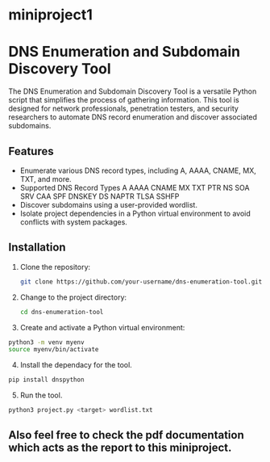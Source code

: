 # miniproject1

# DNS Enumeration and Subdomain Discovery Tool

The DNS Enumeration and Subdomain Discovery Tool is a versatile Python script that simplifies the process of gathering information. 
This tool is designed for network professionals, penetration testers, and security researchers to automate DNS record enumeration and discover associated subdomains.

## Features

- Enumerate various DNS record types, including A, AAAA, CNAME, MX, TXT, and more.
- Supported DNS Record Types
    A
    AAAA
    CNAME
    MX
    TXT
    PTR
    NS
    SOA
    SRV
    CAA
    SPF
    DNSKEY
    DS
    NAPTR
    TLSA
    SSHFP
- Discover subdomains using a user-provided wordlist.
- Isolate project dependencies in a Python virtual environment to avoid conflicts with system packages.

## Installation

1. Clone the repository:

   ```bash
   git clone https://github.com/your-username/dns-enumeration-tool.git
   ```
   
2. Change to the project directory:
   ```bash
   cd dns-enumeration-tool
   ```
3. Create and activate a Python virtual environment:
```bash
python3 -m venv myenv
source myenv/bin/activate

```

4. Install the dependacy for the tool.
```bash
pip install dnspython
```
5. Run the tool.
```bash
python3 project.py <target> wordlist.txt
```

## Also feel free to check the pdf documentation which acts as the report to this miniproject.
